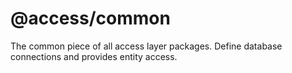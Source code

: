 # @access/common

The common piece of all access layer packages. Define database connections and provides entity access.
